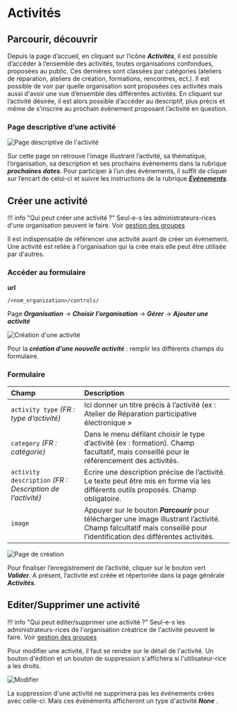 # Activités 

## Parcourir, découvrir

Depuis la page d’accueil, en cliquant sur l’icône ***Activités***, il est possible d’accéder à l’ensemble des activités, toutes organisations confondues, proposées au public. 
Ces dernières sont classées par catégories (ateliers de réparation, ateliers de création, formations, rencontres, ect.). Il est possible de voir par quelle organisation sont proposées ces activités mais aussi d'avoir une vue d’ensemble des différentes activités. En cliquant sur l’activité désirée, il est alors possible d’accéder au descriptif, plus précis et même de s’inscrire au prochain événement proposant l’activité en question.

### Page descriptive d’une activité

![Page descriptive de l'activité](../assets/activity/activity-page.png)

Sur cette page on retrouve l’image illustrant l’activité, sa thématique, l’organisation, sa description et ses prochains évènements dans la rubrique ***prochaines dates***. Pour participer à l’un des évènements, il suffit de cliquer sur l’encart de celui-ci et suivre les instructions de la rubrique [***Événements***](event/reservation.md). 


## Créer une activité


!!! info "Qui peut créer une activité ?"
    Seul-e-s les administrateurs-rices d'une organisation peuvent le faire. Voir [gestion des groupes](organization/groups.md)

Il est indispensable de référencer une activité avant de créer un événement. 
Une activité est reliée à l'organisation qui la crée mais elle peut être utilisée par d'autres.

### Accéder au formulaire 

**url** 
```
/<nom_organization>/controls/
```

Page ***Organisation*** → ***Choisir l'organisation*** → ***Gérer*** → ***Ajouter une activité***

![Création d'une activité](../assets/activity/org-manage-activity.png)

Pour la ***création d’une nouvelle activité*** : remplir les différents champs du formulaire.

### Formulaire 

| Champ | Description |
|:--|:--|
|  ```activity type``` *(FR : type d’activité)* | Ici donner un titre précis à l’activité (ex : Atelier de Réparation participative électronique » |
| ```category``` *(FR : catégorie)* | Dans le menu défilant choisir le type d’activité (ex : formation). Champ facultatif, mais conseillé pour le référencement des activités. |
| ```activity description``` *(FR : Description de l’activité)* | Ecrire une description précise de l’activité. Le texte peut être mis en forme via les différents outils proposés. Champ obligatoire.|
| ```image``` | Appuyer sur le bouton  ***Parcourir*** pour télécharger une image illustrant l’activité. Champ falcultatif mais conseillé pour l’identification des différentes activités. |

![Page de création](../assets/activity/activity-form.png)

Pour finaliser l’enregistrement de l’activité, cliquer sur le bouton vert ***Valider***.
A présent, l’activité est créée et répertoriée dans la page générale ***Activités***.

## Editer/Supprimer une activité

!!! info "Qui peut éditer/supprimer une activité ?"
    Seul-e-s les administrateurs-rices de l'organisation créatrice de l'activité peuvent le faire. Voir [gestion des groupes]("organization/groups.md")

Pour modifier une activité, il faut se rendre sur le détail de l'activité. Un bouton d'édition et un bouton de suppression s'affichera si l'utilisateur-rice a les droits. 

![Modifier](../assets/activity/activity-button.png#center)

La suppression d'une activité ne supprimera pas les événements créés avec celle-ci. Mais ces événéments afficheront un type d'activité ***None*** . 

